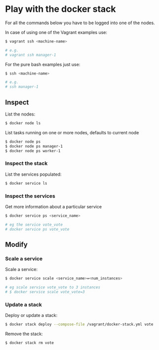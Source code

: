 # Play with the docker stack

For all the commands below you have to be logged into one of the nodes.

In case of using one of the Vagrant examples use:

```sh
$ vagrant ssh <machine-name>

# e.g.
# vagrant ssh manager-1
```

For the pure bash examples just use:

```sh
$ ssh <machine-name>

# e.g.
# ssh manager-1
```

## Inspect

List the nodes:
```sh
$ docker node ls
```

List tasks running on one or more nodes, defaults to current node
```sh
$ docker node ps
$ docker node ps manager-1
$ docker node ps worker-1
```

### Inspect the stack

List the services populated:
```sh
$ docker service ls
```


### Inspect the services

Get more information about a particular service
```sh
$ docker service ps <service_name>

# eg the service vote_vote
# docker service ps vote_vote
```

## Modify

### Scale a service

Scale a service:
```sh
$ docker service scale <service_name>=<num_instances>

# eg scale service vote_vote to 3 instances
# $ docker service scale vote_vote=3
```

### Update a stack

Deploy or update a stack:
```sh
$ docker stack deploy --compose-file /vagrant/docker-stack.yml vote
```

Remove the stack:
```sh
$ docker stack rm vote
```

